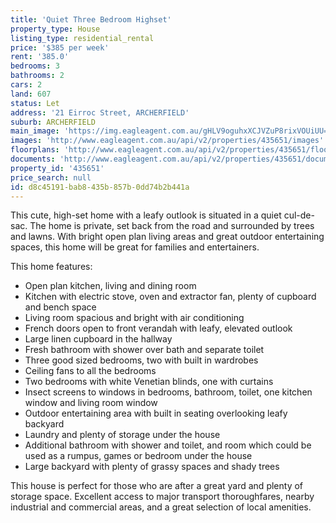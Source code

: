 ```yaml
---
title: 'Quiet Three Bedroom Highset'
property_type: House
listing_type: residential_rental
price: '$385 per week'
rent: '385.0'
bedrooms: 3
bathrooms: 2
cars: 2
land: 607
status: Let
address: '21 Eirroc Street, ARCHERFIELD'
suburb: ARCHERFIELD
main_image: 'https://img.eagleagent.com.au/gHLV9oguhxXCJVZuP8rixVOUiUU=/1280x854/smart/https://s3-us-west-2.amazonaws.com/eagleagent-orig/images/6826422/417493394-image-M.jpg'
images: 'http://www.eagleagent.com.au/api/v2/properties/435651/images'
floorplans: 'http://www.eagleagent.com.au/api/v2/properties/435651/floorplans'
documents: 'http://www.eagleagent.com.au/api/v2/properties/435651/documents'
property_id: '435651'
price_search: null
id: d8c45191-bab8-435b-857b-0dd74b2b441a
---
```

This cute, high-set home with a leafy outlook  is situated in a quiet cul-de-sac. The home is private, set back from the road and surrounded by trees and lawns. With bright open plan living areas and great outdoor entertaining spaces, this home will be great for families and entertainers.

This home features:

*  Open plan kitchen, living and dining room
*  Kitchen with electric stove, oven and extractor fan, plenty of cupboard and bench space
*  Living room spacious and bright with air conditioning
*  French doors open to front verandah with leafy, elevated outlook
*  Large linen cupboard in the hallway
*  Fresh bathroom with shower over bath and separate toilet
*  Three good sized bedrooms, two with built in wardrobes
*  Ceiling fans to all the bedrooms
*  Two bedrooms with white Venetian blinds, one with curtains
*  Insect screens to windows in bedrooms, bathroom, toilet, one kitchen window and living room window
*  Outdoor entertaining area with built in seating overlooking leafy backyard
*  Laundry and plenty of storage under the house
*  Additional bathroom with shower and toilet, and room which could be used as a rumpus, games or bedroom under the house
*  Large backyard with plenty of grassy spaces and shady trees

This house is perfect for those who are after a great yard and plenty of storage space. Excellent access to major transport thoroughfares, nearby industrial and commercial areas, and a great selection of local amenities.